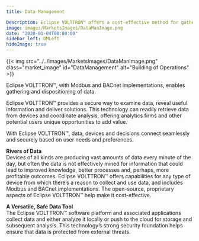 ```yaml
---
title: Data Management

Description: Eclipse VOLTTRON™ offers a cost-effective method for gathering, analyzing and managing data from any type of device.
image: images/MarketsImages/DataManImage.png
date: "2020-01-04T00:00:00"
sidebar_left: DMLeft
hideImage: true
---
```

{{< img src="../../images/MarketsImages/DataManImage.png" class="market_image" id="DataManagement" alt="Building of Operations" >}}

Eclipse VOLTTRON™, with Modbus and BACnet implementations, enables gathering and dispositioning of data.


Eclipse VOLTTRON™ provides a secure way to examine data, reveal useful information and deliver solutions. This technology can readily retrieve data from devices and coordinate analysis, offering analytics firms and other potential users unique opportunities to add value.  

With Eclipse VOLTTRON™, data, devices and decisions connect seamlessly and securely based on user needs and preferences.

**Rivers of Data**</br>
Devices of all kinds are producing vast amounts of data every minute of the day, but often the data is not effectively mined for information that could lead to improved knowledge, better processes and, perhaps, more profitable outcomes. Eclipse VOLTTRON™ offers capabilities for any type of device from which there’s a reason to collect and use data, and includes Modbus and BACnet implementations. The open-source, proprietary aspects of Eclipse VOLTTRON™ help make it cost-effective.

**A Versatile, Safe Data Tool**</br>
The Eclipse VOLTTRON™ software platform and associated applications collect data and either analyze it locally or push to the cloud for storage and subsequent analysis. This technology’s strong security foundation helps ensure that data is protected from external threats.
